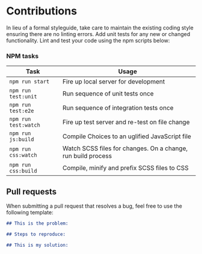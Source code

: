 # Contributions
In lieu of a formal styleguide, take care to maintain the existing coding style ensuring there are no linting errors. Add unit tests for any new or changed functionality. Lint and test your code using the npm scripts below:

### NPM tasks
| Task                 | Usage                                                        |
| -------------------- | ------------------------------------------------------------ |
| `npm run start`      | Fire up local server for development                         |
| `npm run test:unit`  | Run sequence of unit tests once                              |
| `npm run test:e2e`   | Run sequence of integration tests once                       |
| `npm run test:watch` | Fire up test server and re-test on file change               |
| `npm run js:build`   | Compile Choices to an uglified JavaScript file               |
| `npm run css:watch`  | Watch SCSS files for changes. On a change, run build process |
| `npm run css:build`  | Compile, minify and prefix SCSS files to CSS                 |

## Pull requests
When submitting a pull request that resolves a bug, feel free to use the following template:

```md
## This is the problem:

## Steps to reproduce:

## This is my solution:
```
